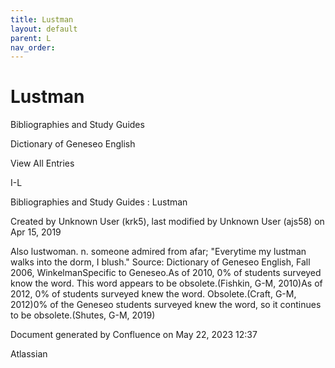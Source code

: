 ```yaml
---
title: Lustman
layout: default
parent: L
nav_order:
---
```


# Lustman

Bibliographies and Study Guides

Dictionary of Geneseo English

View All Entries

I-L

Bibliographies and Study Guides : Lustman

Created by  Unknown User (krk5), last modified by  Unknown User (ajs58) on Apr 15, 2019

Also lustwoman. n. someone admired from afar; &quot;Everytime my lustman walks into the dorm, I blush.&quot; Source: Dictionary of Geneseo English, Fall 2006, WinkelmanSpecific to Geneseo.As of 2010, 0% of students surveyed know the word. This word appears to be obsolete.(Fishkin, G-M, 2010)As of 2012, 0% of students surveyed knew the word. Obsolete.(Craft, G-M, 2012)0% of the Geneseo students surveyed knew the word, so it continues to be obsolete.(Shutes, G-M, 2019)

Document generated by Confluence on May 22, 2023 12:37

Atlassian
